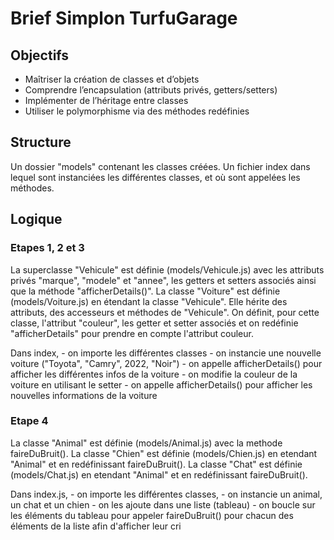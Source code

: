 # Brief Simplon TurfuGarage

## Objectifs

- Maîtriser la création de classes et d’objets
- Comprendre l’encapsulation (attributs privés, getters/setters)
- Implémenter de l’héritage entre classes
- Utiliser le polymorphisme via des méthodes redéfinies


## Structure

Un dossier "models" contenant les classes créées.
Un fichier index  dans lequel sont instanciées les différentes classes, et où sont appelées les méthodes.


## Logique

### Etapes 1, 2 et 3

La superclasse "Vehicule" est définie (models/Vehicule.js) avec les attributs privés "marque", "modele" et "annee", les getters et setters associés ainsi que la méthode "afficherDetails()".
La classe "Voiture" est définie (models/Voiture.js) en étendant la classe "Vehicule". Elle hérite des attributs, des accesseurs et méthodes de "Vehicule".
On définit, pour cette classe, l'attribut "couleur", les getter et setter associés et on redéfinie "afficherDetails" pour prendre en compte l'attribut couleur.

Dans index,
    - on importe les différentes classes
    - on instancie une nouvelle voiture ("Toyota", "Camry", 2022, "Noir")
    - on appelle afficherDetails() pour afficher les différentes infos de la voiture
    - on modifie la couleur de la voiture en utilisant le setter
    - on appelle afficherDetails() pour afficher les nouvelles informations de la voiture

### Etape 4

La classe "Animal" est définie (models/Animal.js) avec la methode faireDuBruit().
La classe "Chien" est définie (models/Chien.js) en etendant "Animal" et en redéfinissant faireDuBruit().
La classe "Chat" est définie (models/Chat.js) en etendant "Animal" et en redéfinissant faireDuBruit().

Dans index.js,
    - on importe les différentes classes,
    - on instancie un animal, un chat et un chien
    - on les ajoute dans une liste (tableau)
    - on boucle sur les éléments du tableau pour appeler faireDuBruit() pour chacun des éléments de la liste afin d'afficher leur cri